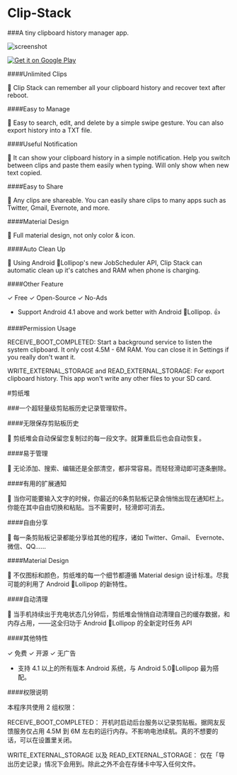 # Clip-Stack

###A tiny clipboard history manager app.

![screenshot](http://ww4.sinaimg.cn/large/66cab368gw1ep3ki6o4yzj21eq0h67am.jpg)

<a href="https://play.google.com/store/apps/details?id=com.catchingnow.tinyclipboardmanager">
  <img alt="Get it on Google Play"
   src="https://developer.android.com/images/brand/en_generic_rgb_wo_60.png" />
</a>

####Unlimited Clips

📌 Clip Stack can remember all your clipboard history and recover text after reboot. 

####Easy to Manage

📌 Easy to search, edit, and delete by a simple swipe gesture. You can also export history into a TXT file.

####Useful Notification

📌 It can show your clipboard history in a simple notification. Help you switch between clips and paste them easily when typing. Will only show when new text copied.

####Easy to Share

📌 Any clips are shareable. You can easily share clips to many apps such as Twitter, Gmail, Evernote, and more.

####Material Design

📌 Full material design, not only color & icon.

####Auto Clean Up

📌 Using Android 🍭Lollipop's new JobScheduler API, Clip Stack can automatic clean up it's catches and RAM when phone is charging. 


####Other Feature

✓ Free ✓ Open-Source ✓ No-Ads

- Support Android 4.1 above and work better with Android 🍭Lollipop. 👍

####Permission Usage

RECEIVE_BOOT_COMPLETED:  Start a background service to listen the system clipboard. It only cost 4.5M - 6M RAM. You can close it in Settings if you really don't want it.


WRITE_EXTERNAL_STORAGE and READ_EXTERNAL_STORAGE:  For export clipboard history. This app won't write any other files to your SD card.


#剪纸堆

###一个超轻量级剪贴板历史记录管理软件。


####无限保存剪贴板历史

📌 剪纸堆会自动保留您复制过的每一段文字。就算重启后也会自动恢复。

####易于管理

📌 无论添加、搜索、编辑还是全部清空，都非常容易。而轻轻滑动即可逐条删除。

####有用的扩展通知

📌 当你可能要输入文字的时候，你最近的6条剪贴板记录会悄悄出现在通知栏上。你能在其中自由切换和粘贴。当不需要时，轻滑即可消去。

####自由分享

📌 每一条剪贴板记录都能分享给其他的程序，诸如 Twitter、Gmail、 Evernote、微信、QQ……

####Material Design

📌 不仅图标和颜色，剪纸堆的每一个细节都遵循 Material design 设计标准。尽我可能的利用了 Android 🍭Lollipop 的新特性。

####自动清理

📌 当手机持续出于充电状态几分钟后，剪纸堆会悄悄自动清理自己的缓存数据，和内存占用，——这全归功于 Android 🍭Lollipop 的全新定时任务 API


####其他特性

✓  免费 ✓  开源 ✓  无广告

- 支持 4.1 以上的所有版本 Android 系统，与 Android 5.0🍭Lollipop 最为搭配。

####权限说明

本程序共使用 2 组权限：

RECEIVE_BOOT_COMPLETED： 开机时启动后台服务以记录剪贴板。据网友反馈服务仅占用 4.5M 到 6M 左右的运行内存。不影响电池续航。真的不想要的话，可以在设置里关闭。

WRITE_EXTERNAL_STORAGE 以及 READ_EXTERNAL_STORAGE： 仅在「导出历史记录」情况下会用到。除此之外不会在存储卡中写入任何文件。